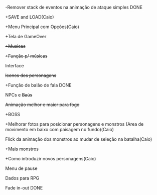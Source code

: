-Remover stack de eventos na animação de ataque simples DONE

+SAVE and LOAD(Caio)

+Menu Principal com Opções(Caio)

+Tela de GameOver

~~+Musicas~~

~~+Função p/ músicas~~

Interface

~~Icones dos personagens~~

+Função de balão de fala DONE

NPCs e ~~Baús~~

~~Animação melhor e maior para fogo~~

+BOSS

+Melhorar fotos para posicionar personagens e monstros (Area de movimento em baixo com paisagem no fundo)(Caio)

Flick da animação dos monstros ao mudar de seleção na batalha(Caio)

+Mais monstros

+Como introduzir novos personagens(Caio)

Menu de pause

Dados para RPG

Fade in-out DONE
